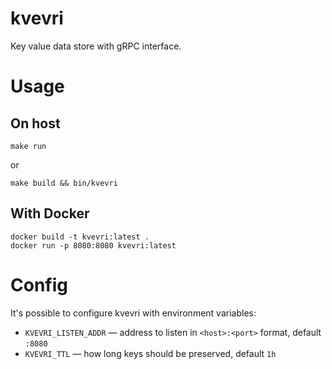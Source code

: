 # kvevri

Key value data store with gRPC interface.

# Usage

## On host

```
make run
```

or

```
make build && bin/kvevri
```

## With Docker

```
docker build -t kvevri:latest .
docker run -p 8080:8080 kvevri:latest
```

# Config

It's possible to configure kvevri with environment variables:

* `KVEVRI_LISTEN_ADDR` — address to listen in `<host>:<port>` format, default `:8080`
* `KVEVRI_TTL` — how long keys should be preserved, default `1h`

